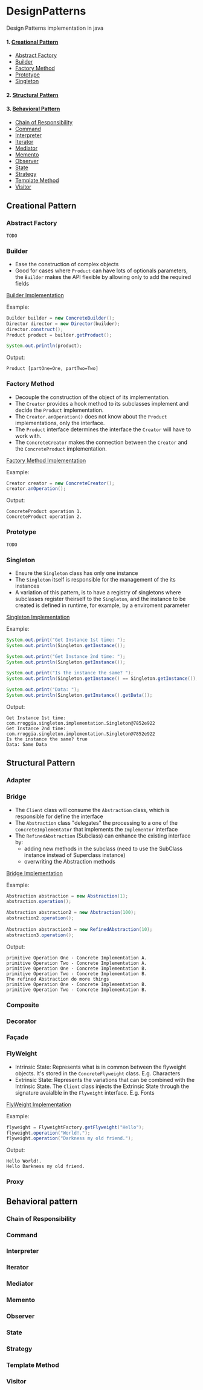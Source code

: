 # DesignPatterns
Design Patterns implementation in java

#### 1. [Creational Pattern](https://github.com/RRoggia/DesignPatterns/blob/master/README.md#creational-pattern)
* [Abstract Factory](https://github.com/RRoggia/DesignPatterns/blob/master/README.md#abstract-factory)
* [Builder](https://github.com/RRoggia/DesignPatterns/blob/master/README.md#builder)
* [Factory Method](https://github.com/RRoggia/DesignPatterns/blob/master/README.md#factory-method)
* [Prototype](https://github.com/RRoggia/DesignPatterns/blob/master/README.md#prototype)
* [Singleton](https://github.com/RRoggia/DesignPatterns/blob/master/README.md#singleton)
#### 2. [Structural Pattern](https://github.com/RRoggia/DesignPatterns/blob/master/README.md#structural-pattern)
#### 3. [Behavioral Pattern](https://github.com/RRoggia/DesignPatterns/blob/master/README.md#behavioral-pattern)
* [Chain of Responsibility](https://github.com/RRoggia/DesignPatterns/blob/master/README.md#chain-of-responsibility)
* [Command](https://github.com/RRoggia/DesignPatterns/blob/master/README.md#command)
* [Interpreter](https://github.com/RRoggia/DesignPatterns/blob/master/README.md#interpreter)
* [Iterator](https://github.com/RRoggia/DesignPatterns/blob/master/README.md#iterator)
* [Mediator](https://github.com/RRoggia/DesignPatterns/blob/master/README.md#mediator)
* [Memento](https://github.com/RRoggia/DesignPatterns/blob/master/README.md#memento)
* [Observer](https://github.com/RRoggia/DesignPatterns/blob/master/README.md#observer)
* [State](https://github.com/RRoggia/DesignPatterns/blob/master/README.md#state)
* [Strategy](https://github.com/RRoggia/DesignPatterns/blob/master/README.md#strategy)
* [Template Method](https://github.com/RRoggia/DesignPatterns/blob/master/README.md#template-method)
* [Visitor](https://github.com/RRoggia/DesignPatterns/blob/master/README.md#visitor)

## Creational Pattern

### Abstract Factory
`TODO`

### Builder
* Ease the construction of complex objects
* Good for cases where `Product` can have lots of optionals parameters, the `Builder` makes the API flexible by allowing only to add the required fields

[Builder Implementation](https://github.com/RRoggia/DesignPatterns/tree/master/src/com/rroggia/builder)

Example:
```` java
Builder builder = new ConcreteBuilder();
Director director = new Director(builder);
director.construct();
Product product = builder.getProduct();

System.out.println(product);
````
Output:
```` console
Product [partOne=One, partTwo=Two]
````
### Factory Method
* Decouple the construction of the object of its implementation. 
* The `Creator` provides a hook method to its subclasses implement and decide the `Product` implementation.
* The `Creator.anOperation()` does not know about the `Product` implementations, only the interface.
* The `Product` interface determines the interface the `Creator` will have to work with.
* The `ConcreteCreator` makes the connection between the `Creator` and the `ConcreteProduct` implementation.
 
[Factory Method Implementation](https://github.com/RRoggia/DesignPatterns/tree/master/src/com/rroggia/factoryMethod)

Example:
```` java
Creator creator = new ConcreteCreator();
creator.anOperation();
````
Output:
```` console
ConcreteProduct operation 1.
ConcreteProduct operation 2.
````

### Prototype
`TODO`

### Singleton
* Ensure the `Singleton` class has only one instance
* The `Singleton` itself is responsible for the management of the its instances
* A variation of this pattern, is to have a registry of singletons where subclasses register theirself to the `Singleton`, and the instance to be created is defined in runtime, for example, by a enviroment parameter

[Singleton Implementation](https://github.com/RRoggia/DesignPatterns/tree/master/src/com/rroggia/singleton)

Example:
````java
System.out.print("Get Instance 1st time: ");
System.out.println(Singleton.getInstance());

System.out.print("Get Instance 2nd time: ");
System.out.println(Singleton.getInstance());

System.out.print("Is the instance the same? ");
System.out.println(Singleton.getInstance() == Singleton.getInstance());

System.out.print("Data: ");
System.out.println(Singleton.getInstance().getData());
````

Output:
```` console
Get Instance 1st time: com.rroggia.singleton.implementation.Singleton@7852e922
Get Instance 2nd time: com.rroggia.singleton.implementation.Singleton@7852e922
Is the instance the same? true
Data: Same Data
````

## Structural Pattern

### Adapter

### Bridge
* The `Client` class will consume the `Abstraction` class, which is responsible for define the interface
* The `Abstraction` class "delegates" the processing to a one of the `ConcreteImplementator` that implements the `Implementor` interface
* The `RefinedAbstraction` (Subclass) can enhance the existing interface by:
    * adding new methods in the subclass  (need to use the SubClass instance instead of Superclass instance) 
    * overwriting the Abstraction methods

[Bridge Implementation](https://github.com/RRoggia/DesignPatterns/tree/master/src/com/rroggia/bridge)

Example:
````java
Abstraction abstraction = new Abstraction(1);
abstraction.operation();

Abstraction abstraction2 = new Abstraction(100);
abstraction2.operation();
		
Abstraction abstraction3 = new RefinedAbstraction(10);
abstraction3.operation();		
````

Output:
````console
primitive Operation One - Concrete Implementation A.
primitive Operation Two - Concrete Implementation A.
primitive Operation One - Concrete Implementation B.
primitive Operation Two - Concrete Implementation B.
The refined Abstraction do more things
primitive Operation One - Concrete Implementation B.
primitive Operation Two - Concrete Implementation B.
````

### Composite  

### Decorator 

### Façade

### FlyWeight
* Intrinsic State: Represents what is in common between the flyweight objects. It's stored in the `ConcreteFlyweight` class. E.g. Characters
* Extrinsic State: Represents the variations that can be combined with the Intrinsic State. The `Client` class injects the Extrinsic State through the signature avaialble in the `Flyweight` interface. E.g. Fonts

[FlyWeight Implementation](https://github.com/RRoggia/DesignPatterns/tree/master/src/com/rroggia/flyweight)

Example:
```` java
flyweight = FlyweightFactory.getFlyweight("Hello");
flyweight.operation("World!.");
flyweight.operation("Darkness my old friend.");
````
Output:
````console
Hello World!.
Hello Darkness my old friend.
````

### Proxy

## Behavioral pattern

### Chain of Responsibility

### Command

### Interpreter

### Iterator

### Mediator

### Memento

### Observer

### State

### Strategy

### Template Method

### Visitor

